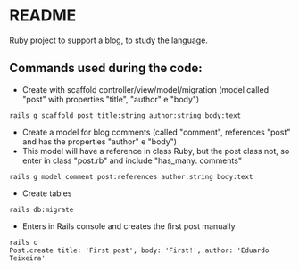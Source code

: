 # README

Ruby project to support a blog, to study the language.

## Commands used during the code:

* Create with scaffold controller/view/model/migration (model called "post" with properties "title", "author" e "body")
```
rails g scaffold post title:string author:string body:text
```

* Create a model for blog comments (called "comment", references "post" and has the properties "author" e "body")
* This model will have a reference in class Ruby, but the post class not, so enter in class "post.rb" and include "has_many: comments"
```
rails g model comment post:references author:string body:text
```

* Create tables
```
rails db:migrate
```

* Enters in Rails console and creates the first post manually
```
rails c
Post.create title: 'First post', body: 'First!', author: 'Eduardo Teixeira'
```
